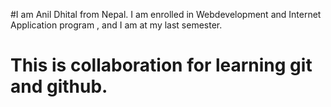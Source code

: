 #I am Anil Dhital from Nepal. I am enrolled in  Webdevelopment and Internet Application program , and I am at my last semester.
# This is collaboration for learning git and github.